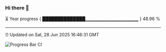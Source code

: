 ### Hi there 👋

⏳ Year progress { ██████████████▁▁▁▁▁▁▁▁▁▁▁▁▁▁▁▁ } 48.96 %

---

⏰ Updated on Sat, 28 Jun 2025 16:46:31 GMT

![Progress Bar CI](https://github.com/IshwaranRudhara/GIT-ACTION/workflows/Progress%20Bar%20CI/badge.svg)
